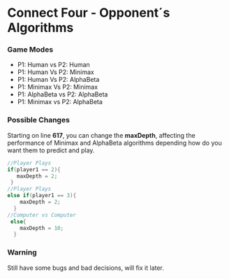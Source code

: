 # Connect Four - Opponent´s Algorithms 

### Game Modes

* P1: Human vs P2: Human
* P1: Human Vs P2: Minimax
* P1: Human Vs P2: AlphaBeta
* P1: Minimax Vs P2: Minimax
* P1: AlphaBeta vs P2: AlphaBeta
* P1: Minimax vs P2: AlphaBeta

### Possible Changes

Starting on line **617**, you can change the **maxDepth**, affecting the performance of Minimax and AlphaBeta algorithms depending how do you want them to predict and play. 

```java
//Player Plays 
if(player1 == 2){
   maxDepth = 2;
 }
//Player Plays
else if(player1 == 3){
    maxDepth = 2;
  }
//Computer vs Computer
 else{
    maxDepth = 10;
  }
```

### Warning

Still have some bugs and bad decisions, will fix it later.
